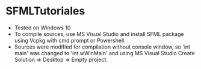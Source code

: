 # SFMLTutoriales

* Tested on Windows 10
* To compile sources, use MS Visual Studio and install SFML package using Vcpkg with cmd prompt or Powershell.
* Sources were modified for compilation without console window, so 'int main' was changed to 'int wWinMain' and using MS Visual Studio Create Solution => Desktop => Empty project.



